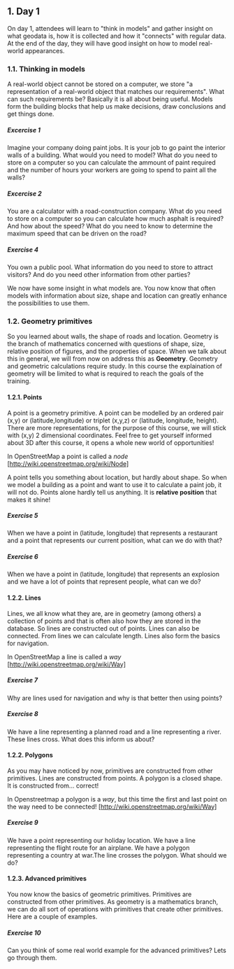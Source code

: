 ## 1. Day 1

 On day 1, attendees will learn to "think in models" and gather insight on what geodata is, how it is collected and how it "connects" with regular data. At the end of the day, they will have good insight on how to model real-world appearances.

 ### 1.1. Thinking in models
 A real-world object cannot be stored on a computer, we store "a representation of a real-world object that matches our requirements". What can such requirements be? Basically it is all about being useful. Models form the building blocks that help us make decisions, draw conclusions and get things done.

 ##### Excercise 1
 Imagine your company doing paint jobs. It is your job to go paint the interior walls of a building. What would you need to model? What do you need to store on a computer so you can calculate the ammount of paint required and the number of hours your workers are going to spend to paint all the walls?

 ##### Excercise 2
 You are a calculator with a road-construction company. What do you need to store on a computer so you can calculate how much asphalt is required? And how about the speed? What do you need to know to determine the maximum speed that can be driven on the road?

 ##### Exercise 4
 You own a public pool. What information do you need to store to attract visitors? And do you need other information from other parties?

 We now have some insight in what models are. You now know that often models with information about size, shape and location can greatly enhance the possibilities to use them.

 ### 1.2. Geometry primitives

 So you learned about walls, the shape of roads and location. Geometry is the branch of mathematics concerned with questions of shape, size, relative position of figures, and the properties of space. When we talk about this in general, we will from now on address this as __Geometry__. Geometry and geometric calculations require study. In this course the explaination of geometry will be limited to what is required to reach the goals of the training.

 #### 1.2.1. Points
 A point is a geometry primitive. A point can be modelled by an ordered pair (x,y) or (latitude,longitude) or triplet (x,y,z) or (latitude, longitude, height). There are more representations, for the purpose of this course, we will stick with (x,y) 2 dimensional coordinates. Feel free to get yourself informed about 3D after this course, it opens a whole new world of opportunities!

 In OpenStreetMap a point is called a _node_ [http://wiki.openstreetmap.org/wiki/Node]

 A point tells you something about location, but hardly about shape. So when we model a building as a point and want to use it to calculate a paint job, it will not do. Points alone hardly tell us anything. It is __relative position__ that makes it shine!

 ##### Exercise 5
 When we have a point in (latitude, longitude) that represents a restaurant and a point that represents our current position, what can we do with that?

 ##### Exercise 6
 When we have a point in (latitude, longitude) that represents an explosion and we have a lot of points that represent people, what can we do?

 #### 1.2.2. Lines
 Lines, we all know what they are, are in geometry (among others) a collection of points and that is often also how they are stored in the database. So lines are constructed out of points. Lines can also be connected. From lines we can calculate length. Lines also form the basics for navigation.

 In OpenStreetMap a line is called a _way_ [http://wiki.openstreetmap.org/wiki/Way]

 ##### Exercise 7
 Why are lines used for navigation and why is that better then using points?

 ##### Exercise 8
 We have a line representing a planned road and a line representing a river. These lines cross. What does this inform us about?

 #### 1.2.2. Polygons
 As you may have noticed by now, primitives are constructed from other primitives. Lines are constructed from points. A polygon is a closed shape. It is constructed from... correct!

 In Openstreetmap a polygon is a _way_, but this time the first and last point on the way need to be connected!
 [http://wiki.openstreetmap.org/wiki/Way]

 ##### Exercise 9
 We have a point representing our holiday location. We have a line representing the flight route for an airplane. We have a polygon representing a country at war.The line crosses the polygon. What should we do?

 #### 1.2.3. Advanced primitives
 You now know the basics of geometric primitives. Primitives are constructed from other primitives. As geometry is a mathematics branch, we can do all sort of operations with primitives that create other primitives. Here are a couple of examples.

 ##### Exercise 10

 Can you think of some real world example for the advanced primitives? Lets go through them.
